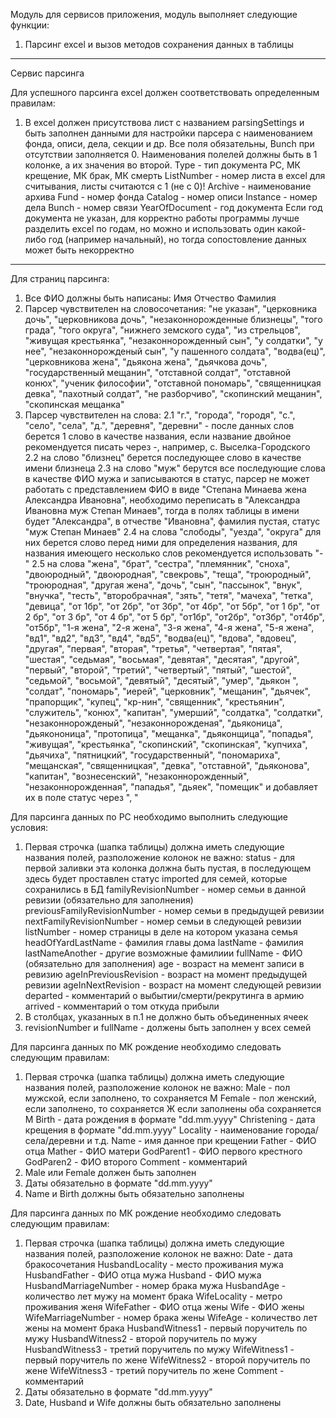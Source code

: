 Модуль для сервисов приложения, модуль выполняет следующие функции:
1. Парсинг excel и вызов методов сохранения данных в таблицы

-------------------------------------------------------------------
Сервис парсинга

Для успешного парсинга excel должен соответствовать определенным правилам:
1. В excel должен присутствова лист с названием parsingSettings и быть заполнен данными для настройки парсера с наименованием 
фонда, описи, дела, секции и др. Все поля обязательны, Bunch при отсутствии заполняется 0. Наименования полелей должны быть
в 1 колонке, а их значения во второй.
Type - тип документа РС, МК крещение, МК брак, МК смерть
ListNumber - номер листа в excel для считывания, листы считаются с 1 (не с 0)!
Archive - наименование архива
Fund - номер фонда
Catalog - номер описи
Instance - номер дела
Bunch - номер связи
YearOfDocument - год документа
Если год документа не указан, для корректно работы программы лучше разделить excel по годам, но можно и использовать один 
какой-либо год (например начальный), но тогда сопостовление данных может быть некорректно
--------------------------------------------------------------------
Для страниц парсинга:
1. Все ФИО должны быть написаны: Имя Отчество Фамилия
2. Парсер чувствителен на словосочетания: "не указан", "церковника дочь", "церковникова дочь", "незаконнорожденные близнецы",
   "того града", "того округа", "нижнего земского суда", "из стрельцов", "живущая крестьянка", "незаконнорожденный сын",
   "у солдатки", "у нее", "незаконнорожденый сын", "у пашенного солдата", "водва(ец)", "церковникова жена",
   "дьякона жена", "дьячкова дочь", "государственный мещанин", "отставной солдат", "отставной конюх", "ученик философии",
   "отставной пономарь", "священницкая девка", "пахотный солдат", "не разборчиво", "скопинский мещанин", "скопинская мещанка"
3. Парсер чувствителен на слова:
2.1 "г.", "города", "городя", "с.", "село", "села", "д.", "деревня", "деревни" - после данных слов
берется 1 слово в качестве названия, если название двойное рекомендуется писать через -, например, с. Выселка-Городского
2.2 на слово "близнец" берется последующее слово в качестве имени близнеца
2.3 на слово "муж" берутся все последующие слова в качестве ФИО мужа и записываются в статус, парсер не может работать с
представлением ФИО в виде "Степана Минаева жена Александра Ивановна", необходимо переписать в "Александра Ивановна муж Степан Минаев",
тогда в полях таблицы в имени будет "Александра", в отчестве "Ивановна", фамилия пустая, статус "муж Степан Минаев"
2.4 на слова "слободы", "уезда", "округа" для них берется слово перед ними для определения названия, для названия имеющего несколько
слов рекомендуется использовать "-"
2.5 на слова "жена", "брат", "сестра", "племянник", "сноха", "двоюродный", "двоюродная", "свекровь",
   "теща", "троюродный", "троюродная", "другая жена", "дочь", "сын", "пассынок", "внук", "внучка",
   "тесть", "второбрачная", "зять", "тетя", "мачеха", "тетка", "девица", "от 1бр", "от 2бр", "от 3бр", "от 4бр", "от 5бр",
   "от 1 бр", "от 2 бр", "от 3 бр", "от 4 бр", "от 5 бр", "от1бр", "от2бр", "от3бр", "от4бр", "от5бр",
   "1-я жена", "2-я жена", "3-я жена", "4-я жена", "5-я жена", "вд1", "вд2", "вд3", "вд4", "вд5", "водва(ец)", "вдова", "вдовец",
   "другая", "первая", "вторая", "третья", "четвертая", "пятая", "шестая", "седьмая", "восьмая", "девятая", "десятая", 
   "другой", "первый", "второй", "третий", "четвертый", "пятый", "шестой", "седьмой", "восьмой", "девятый", "десятый",
   "умер", "дьякон ", "солдат", "пономарь", "иерей", "церковник", "мещанин", "дьячек", "прапорщик", "купец", "кр-нин", 
   "священник", "крестьянин", "служитель", "конюх", "капитан", "умерший", "солдатка", "солдатки", "незаконнорожденый",
   "незаконнорожденая", "дьяконица", "дьякононица", "протопица", "мещанка", "дьяконщица", "попадья", "живущая",
   "крестьянка", "скопинский", "скопинская", "купчиха", "дьячиха", "пятницкий", "государственный", "пономариха", "мещанская",
   "священницкая", "девка", "отставной", "дьяконова", "капитан", "вознесенский", "незаконнорожденный",
   "незаконнорожденная", "пападья", "дьяек", "помещик" и добавляет их в поле статус через ", "

Для парсинга данных по РС необходимо выполнить следующие условия:
1. Первая строчка (шапка таблицы) должна иметь следующие названия полей, разположение колонок не важно:
status - для первой заливки эта колонка должна быть пустая, в последующем здесь будет проставлен статус imported для семей, которые сохранились в БД
familyRevisionNumber - номер семьи в данной ревизии (обязательно для заполнения)
previousFamilyRevisionNumber - номер семьи в предыдущей ревизии
nextFamilyRevisionNumber - номер семьи в следующей ревизии
listNumber - номер страницы в деле на котором указана семья
headOfYardLastName - фамилия главы дома
lastName - фамилия
lastNameAnother - другие возможные фамилиии
fullName - ФИО (обязательно для заполнения)
age - возраст на мемент записи в ревизию
ageInPreviousRevision - возраст на момент предыдущей ревизии
ageInNextRevision - возраст на момент следующей ревизии
departed - комментарий о выбытии/смерти/рекрутинга в армию
arrived - комментарий о том откуда прибыли
2. В столбцах, указанных в п.1 не должно быть объединенных ячеек
3. revisionNumber и fullName - должены быть заполнен у всех семей

Для парсинга данных по МК рождение необходимо следовать следующим правилам:
1. Первая строчка (шапка таблицы) должна иметь следующие названия полей, разположение колонок не важно:
Male - пол мужской, если заполнено, то сохраняется М 
Female - пол женский, если заполнено, то сохраняется Ж
если заполнены оба сохраняется М
Birth - дата рождения в формате "dd.mm.yyyy"
Christening - дата крещения в формате "dd.mm.yyyy"
Locality - наименование города/села/деревни и т.д.
Name - имя данное при крещении
Father - ФИО отца
Mather - ФИО матери
GodParent1 - ФИО первого крестного
GodParen2 - ФИО второго
Comment - комментарий
2. Male или Female должен быть заполнен
3. Даты обязательно в формате "dd.mm.yyyy"
4. Name и Birth должны быть обязательно заполнены

Для парсинга данных по МК рождение необходимо следовать следующим правилам:
1. Первая строчка (шапка таблицы) должна иметь следующие названия полей, разположение колонок не важно:
Date - дата бракосочетания
HusbandLocality - место проживания мужа
HusbandFather - ФИО отца мужа
Husband - ФИО мужа
HusbandMarriageNumber - номер брака мужа
HusbandAge - количество лет мужу на момент брака
WifeLocality - метро проживания женя
WifeFather - ФИО отца жены
Wife - ФИО жены
WifeMarriageNumber - номер брака жены
WifeAge - количество лет жены на момент брака
HusbandWitness1 - первый поручитель по мужу
HusbandWitness2 - второй поручитель по мужу
HusbandWitness3 - третий поручитель по мужу
WifeWitness1 - первый поручитель по жене
WifeWitness2 - второй поручитель по жене
WifeWitness3 - третий поручитель по жене
Comment - комментарий
2. Даты обязательно в формате "dd.mm.yyyy"
3. Date, Husband и Wife должны быть обязательно заполнены
